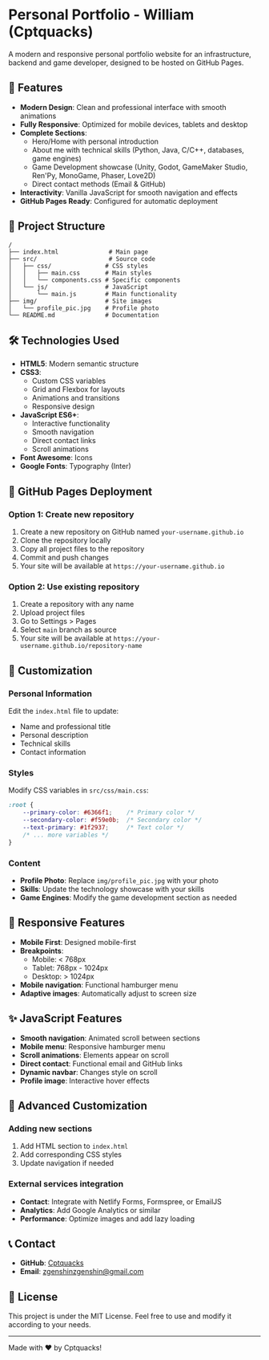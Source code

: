 # Personal Portfolio - William (Cptquacks)

A modern and responsive personal portfolio website for an infrastructure, backend and game developer, designed to be hosted on GitHub Pages.

## 🚀 Features

- **Modern Design**: Clean and professional interface with smooth animations
- **Fully Responsive**: Optimized for mobile devices, tablets and desktop
- **Complete Sections**:
  - Hero/Home with personal introduction
  - About me with technical skills (Python, Java, C/C++, databases, game engines)
  - Game Development showcase (Unity, Godot, GameMaker Studio, Ren'Py, MonoGame, Phaser, Love2D)
  - Direct contact methods (Email & GitHub)
- **Interactivity**: Vanilla JavaScript for smooth navigation and effects
- **GitHub Pages Ready**: Configured for automatic deployment

## 📁 Project Structure

```
/
├── index.html              # Main page
├── src/                    # Source code
│   ├── css/               # CSS styles
│   │   ├── main.css       # Main styles
│   │   └── components.css # Specific components
│   └── js/                # JavaScript
│       └── main.js        # Main functionality
├── img/                   # Site images
│   └── profile_pic.jpg    # Profile photo
└── README.md              # Documentation
```

## 🛠️ Technologies Used

- **HTML5**: Modern semantic structure
- **CSS3**: 
  - Custom CSS variables
  - Grid and Flexbox for layouts
  - Animations and transitions
  - Responsive design
- **JavaScript ES6+**: 
  - Interactive functionality
  - Smooth navigation
  - Direct contact links
  - Scroll animations
- **Font Awesome**: Icons
- **Google Fonts**: Typography (Inter)

## 🚀 GitHub Pages Deployment

### Option 1: Create new repository
1. Create a new repository on GitHub named `your-username.github.io`
2. Clone the repository locally
3. Copy all project files to the repository
4. Commit and push changes
5. Your site will be available at `https://your-username.github.io`

### Option 2: Use existing repository
1. Create a repository with any name
2. Upload project files
3. Go to Settings > Pages
4. Select `main` branch as source
5. Your site will be available at `https://your-username.github.io/repository-name`

## 📝 Customization

### Personal Information
Edit the `index.html` file to update:
- Name and professional title
- Personal description
- Technical skills
- Contact information

### Styles
Modify CSS variables in `src/css/main.css`:
```css
:root {
    --primary-color: #6366f1;    /* Primary color */
    --secondary-color: #f59e0b;  /* Secondary color */
    --text-primary: #1f2937;     /* Text color */
    /* ... more variables */
}
```

### Content
- **Profile Photo**: Replace `img/profile_pic.jpg` with your photo
- **Skills**: Update the technology showcase with your skills
- **Game Engines**: Modify the game development section as needed

## 📱 Responsive Features

- **Mobile First**: Designed mobile-first
- **Breakpoints**:
  - Mobile: < 768px
  - Tablet: 768px - 1024px
  - Desktop: > 1024px
- **Mobile navigation**: Functional hamburger menu
- **Adaptive images**: Automatically adjust to screen size

## ✨ JavaScript Features

- **Smooth navigation**: Animated scroll between sections
- **Mobile menu**: Responsive hamburger menu
- **Scroll animations**: Elements appear on scroll
- **Direct contact**: Functional email and GitHub links
- **Dynamic navbar**: Changes style on scroll
- **Profile image**: Interactive hover effects

## 🎨 Advanced Customization

### Adding new sections
1. Add HTML section to `index.html`
2. Add corresponding CSS styles
3. Update navigation if needed

### External services integration
- **Contact**: Integrate with Netlify Forms, Formspree, or EmailJS
- **Analytics**: Add Google Analytics or similar
- **Performance**: Optimize images and add lazy loading

## 📞 Contact

- **GitHub**: [Cptquacks](https://github.com/Cptquacks)
- **Email**: zgenshinzgenshin@gmail.com

## 📄 License

This project is under the MIT License. Feel free to use and modify it according to your needs.

---

Made with ❤️ by Cptquacks!
